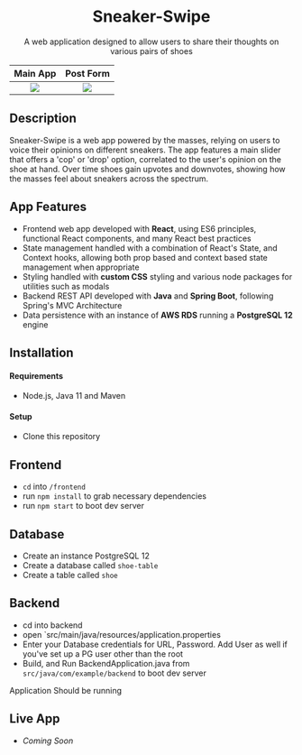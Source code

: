 <h1 align="center">Sneaker-Swipe</h1>
<p align="center">
A web application designed to allow users to share their thoughts on various pairs of shoes  
</p>

Main App            |  Post Form
:-------------------------:|:-------------------------:
![](https://i.imgur.com/DIttDmr.png)  |  ![](https://i.imgur.com/HHcGmaA.png)


## Description
Sneaker-Swipe is a web app powered by the masses, relying on users to voice their opinions on different sneakers. The app features a main slider that offers a 'cop' or 'drop' option, correlated to the user's opinion on the shoe at hand. Over time shoes gain upvotes and downvotes, showing how the masses feel about sneakers across the spectrum.

## App Features
* Frontend web app developed with __React__, using ES6 principles, functional React components, and many React best practices
* State management handled with a combination of React's State, and Context hooks, allowing both prop based and context based state management when appropriate
* Styling handled with __custom CSS__ styling and various node packages for utilities such as modals
* Backend REST API developed with __Java__ and __Spring Boot__, following Spring's MVC Architecture
* Data persistence with an instance of __AWS RDS__ running a __PostgreSQL 12__ engine

## Installation
#### Requirements
* Node.js, Java 11 and Maven

#### Setup
* Clone this repository
## Frontend
* `cd` into `/frontend`
* run `npm install` to grab necessary dependencies
* run `npm start` to boot dev server

## Database
* Create an instance PostgreSQL 12
* Create a database called `shoe-table`
* Create a table called `shoe`

## Backend
* cd into backend
* open `src/main/java/resources/application.properties
* Enter your Database credentials for URL, Password. Add User as well if you've set up a PG user other than the root
* Build, and Run BackendApplication.java from `src/java/com/example/backend` to boot dev server

Application Should be running

## Live App
* _Coming Soon_
